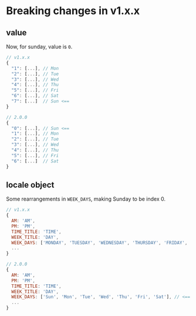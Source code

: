 # Breaking changes in v1.x.x

## value
Now, for sunday, value is `0`.

```javascript
// v1.x.x
{
  "1": [...], // Mon
  "2": [...], // Tue
  "3": [...], // Wed
  "4": [...], // Thu
  "5": [...], // Fri
  "6": [...], // Sat
  "7": [...]  // Sun <==
}

// 2.0.0
{
  "0": [...], // Sun <==
  "1": [...], // Mon
  "2": [...], // Tue
  "3": [...], // Wed
  "4": [...], // Thu
  "5": [...], // Fri
  "6": [...]  // Sat
}
```
## locale object
Some rearrangements in `WEEK_DAYS`, making Sunday to be index 0.

```javascript
// v1.x.x
{
  AM: 'AM',
  PM: 'PM',
  TIME_TITLE: 'TIME',
  WEEK_TITLE: 'DAY',
  WEEK_DAYS: ['MONDAY', 'TUESDAY', 'WEDNESDAY', 'THURSDAY', 'FRIDAY', 'SATURDAY', 'SUNDAY'], // <==
  ...
}

// 2.0.0
{
  AM: 'AM',
  PM: 'PM',
  TIME_TITLE: 'TIME',
  WEEK_TITLE: 'DAY',
  WEEK_DAYS: ['Sun', 'Mon', 'Tue', 'Wed', 'Thu', 'Fri', 'Sat'], // <==
  ...
}
```


